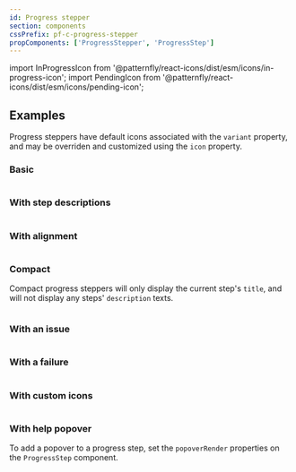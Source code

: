```yaml
---
id: Progress stepper
section: components
cssPrefix: pf-c-progress-stepper
propComponents: ['ProgressStepper', 'ProgressStep']
---
```


import InProgressIcon from '@patternfly/react-icons/dist/esm/icons/in-progress-icon';
import PendingIcon from '@patternfly/react-icons/dist/esm/icons/pending-icon';

## Examples

Progress steppers have default icons associated with the `variant` property, and may be overriden and customized using the `icon` property.

### Basic

```ts file="ProgressStepperBasic.tsx"
```

### With step descriptions

```ts file="ProgressStepperBasicWithDescription.tsx"
```

### With alignment

```ts file="ProgressStepperBasicWithAlignment.tsx"
```

### Compact

Compact progress steppers will only display the current step's `title`, and will not display any steps' `description` texts.

```ts file="ProgressStepperCompact.tsx"
```

### With an issue

```ts file="ProgressStepperBasicIssue.tsx"
```

### With a failure

```ts file="ProgressStepperBasicFailure.tsx"
```

### With custom icons

```ts file="ProgressStepperCustomIcons.tsx"
```

### With help popover

To add a popover to a progress step, set the `popoverRender` properties on the `ProgressStep` component.

```ts file="ProgressStepperHelpPopover.tsx"
```
